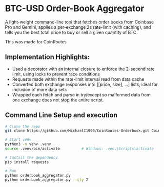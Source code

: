 # BTC-USD Order-Book Aggregator

A light-weight command-line tool that fetches order books from Coinbase Pro and Gemini, applies a per-exchange 2s rate-limit (with caching), and tells you the best total price to buy or sell a given quantity of BTC.

This was made for CoinRoutes

## Implementation Highlights:

- Used a decorator with an internal closure to enforce the 2-second rate limit, using locks to prevent race conditions
- Requests made within the rate-limit interval read from data cache
- Converted both exchange responses into [[price, size], ...] lists, ideal for inclusion of more data sets
- Wrapped each fetch and parse in try/except so malformed data from one exchange does not stop the entire script.

## Command Line Setup and execution

```bash
# Clone the repo
git clone https://github.com/MichaelC1999/CoinRoutes-Orderbook.git CoinRoutes-Orderbook && cd CoinRoutes-Orderbook

# Start venv
python3 -m venv .venv
source .venv/bin/activate          # Windows: .venv\Scripts\activate

# Install the dependency
pip install requests

# Run
python orderbook_aggregator.py
python orderbook_aggregator.py --qty 2
```
